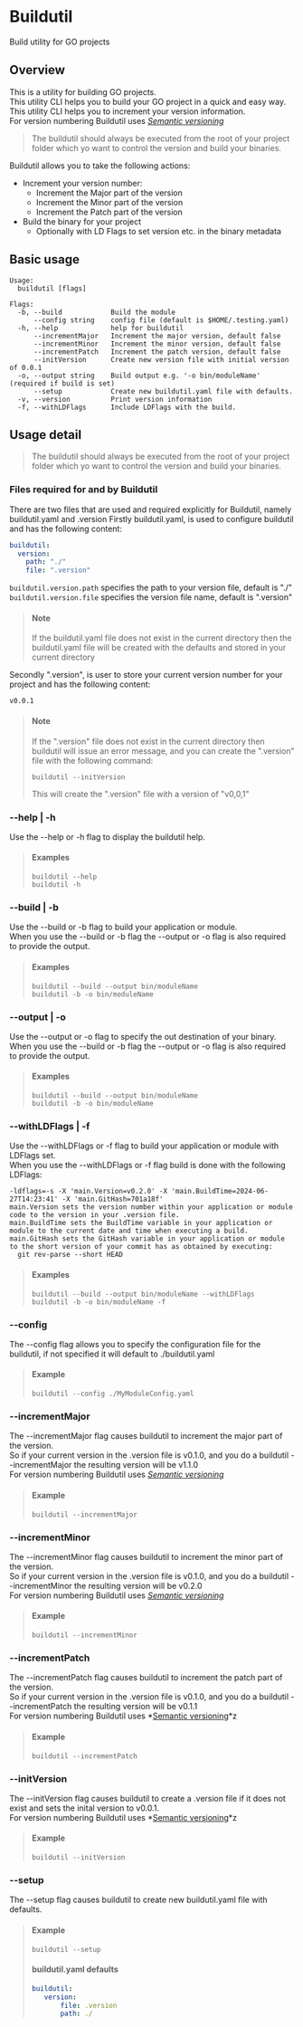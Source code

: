 # Buildutil
Build utility for GO projects

## Overview
This is a utility for building GO projects.  
This utility CLI helps you to build your GO project in a quick and easy way.  
This utility CLI helps you to increment your version information.  
For version numbering Buildutil uses *[Semantic versioning](https://semver.org/)*  
>The buildutil should always be executed from the root of your project folder which yo want to control the version and build your binaries.    


Buildutil allows you to take the following actions:  
- Increment your version number:
  - Increment the Major part of the version
  - Increment the Minor part of the version
  - Increment the Patch part of the version
- Build the binary for your project
  - Optionally with LD Flags to set version etc. in the binary metadata

## Basic usage
```console
Usage:
  buildutil [flags]

Flags:
  -b, --build            Build the module
      --config string    config file (default is $HOME/.testing.yaml)
  -h, --help             help for buildutil
      --incrementMajor   Increment the major version, default false
      --incrementMinor   Increment the minor version, default false
      --incrementPatch   Increment the patch version, default false
      --initVersion      Create new version file with initial version of 0.0.1
  -o, --output string    Build output e.g. '-o bin/moduleName' (required if build is set)
      --setup            Create new buildutil.yaml file with defaults.
  -v, --version          Print version information
  -f, --withLDFlags      Include LDFlags with the build.
 ```

## Usage detail
> The buildutil should always be executed from the root of your project folder which yo want to control the version and build your binaries.  

### Files required for and by Buildutil
There are two files that are used and required explicitly for Buildutil, namely buildutil.yaml and .version
Firstly buildutil.yaml, is used to configure buildutil and has the following content:
```yaml
buildutil:
  version:
    path: "./"
    file: ".version"
```
`buildutil.version.path` specifies the path to your version file, default is "./"  
`buildutil.version.file` specifies the version file name, default is ".version"  
> #### Note  
> If the buildutil.yaml file does not exist in the current directory then the buildutil.yaml file will be created with the defaults and stored in your current directory  

Secondly ".version", is user to store your current version number for your project and has the following content:  
```text
v0.0.1
```
> #### Note
> If the ".version" file does not exist in the current directory then buildutil will issue an error message, and you can create the ".version" file with the following command:  
> ```console
> buildutil --initVersion
> ```
> This will create the ".version" file with a version of "v0,0,1"

### --help | -h
Use the --help or -h flag to display the buildutil help.  
>#### Examples
> ```console
> buildutil --help
> buildutil -h
>```
 
### --build | -b
Use the --build or -b flag to build your application or module.  
When you use the --build or -b flag the --output or -o flag is also required to provide the output.  
>#### Examples
> ```console
> buildutil --build --output bin/moduleName
> buildutil -b -o bin/moduleName
>```

### --output | -o
Use the --output or -o flag to specify the out destination of your binary.  
When you use the --build or -b flag the --output or -o flag is also required to provide the output.  
>#### Examples
> ```console
> buildutil --build --output bin/moduleName
> buildutil -b -o bin/moduleName
>```

### --withLDFlags | -f
Use the --withLDFlags or -f flag to build your application or module with LDFlags set.  
When you use the --withLDFlags or -f flag build is done with the following LDFlags:  
```console
-ldflags=-s -X 'main.Version=v0.2.0' -X 'main.BuildTime=2024-06-27T14:23:41' -X 'main.GitHash=701a18f'
main.Version sets the version number within your application or module code to the version in your .version file.
main.BuildTime sets the BuildTime variable in your application or module to the current date and time when executing a build.
main.GitHash sets the GitHash variable in your application or module to the short version of your commit has as obtained by executing:
  git rev-parse --short HEAD
```
>#### Examples
> ```console
> buildutil --build --output bin/moduleName --withLDFlags
> buildutil -b -o bin/moduleName -f
>```

### --config
The --config flag allows you to specify the configuration file for the buildutil, if not specified it will default to ./buildutil.yaml
>#### Example
> ```console
> buildutil --config ./MyModuleConfig.yaml
>```

### --incrementMajor
The --incrementMajor flag causes buildutil to increment the major part of the version.  
So if your current version in the .version file is v0.1.0, and you do a buildutil --incrementMajor  the resulting version will be v1.1.0  
For version numbering Buildutil uses *[Semantic versioning](https://semver.org/)*
>#### Example
> ```console
> buildutil --incrementMajor
>```

### --incrementMinor
The --incrementMinor flag causes buildutil to increment the minor part of the version.  
So if your current version in the .version file is v0.1.0, and you do a buildutil --incrementMinor  the resulting version will be v0.2.0  
For version numbering Buildutil uses *[Semantic versioning](https://semver.org/)*
>#### Example
> ```console
> buildutil --incrementMinor
>```

### --incrementPatch
The --incrementPatch flag causes buildutil to increment the patch part of the version.  
So if your current version in the .version file is v0.1.0, and you do a buildutil --incrementPatch  the resulting version will be v0.1.1  
For version numbering Buildutil uses *[Semantic versioning](https://semver.org/)*z
>#### Example
> ```console
> buildutil --incrementPatch
>```

### --initVersion
The --initVersion flag causes buildutil to create a .version file if it does not exist and sets the inital version to v0.0.1.  
For version numbering Buildutil uses *[Semantic versioning](https://semver.org/)*z
>#### Example
> ```console
> buildutil --initVersion
>```

### --setup
The --setup flag causes buildutil to create new buildutil.yaml file with defaults.
>#### Example
> ```console
> buildutil --setup
>```
> #### buildutil.yaml defaults
> ```yaml
> buildutil:
>    version:
>        file: .version
>        path: ./
>```